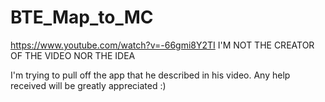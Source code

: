 # BTE_Map_to_MC
https://www.youtube.com/watch?v=-66gmi8Y2TI 
I'M NOT THE CREATOR OF THE VIDEO NOR THE IDEA


I'm trying to pull off the app that he described in his video.
Any help received will be greatly appreciated :)
